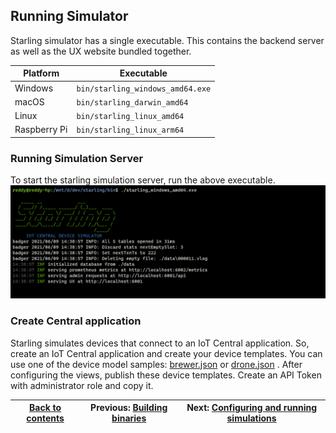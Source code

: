 
## Running Simulator ##
Starling simulator has a single executable. This contains the backend server as well as the UX website bundled together.

Platform      | Executable
--------------|----------------------------------
Windows       | `bin/starling_windows_amd64.exe`
macOS         | `bin/starling_darwin_amd64`
Linux         | `bin/starling_linux_amd64`
Raspberry Pi  | `bin/starling_linux_arm64`

### Running Simulation Server ###
To start the starling simulation server, run the above executable.
![picture alt](assets/start.png "Starting Starling")

### Create Central application ###
Starling simulates devices that connect to an IoT Central application.
So, create an IoT Central application and create your device templates.
You can use one of the device model samples: [brewer.json](./brewer.json) or [drone.json](./drone.json) .
After configuring the views, publish these device templates. Create an API Token with administrator role and copy it.

[Back to contents](../Readme.md)| Previous: [Building binaries](build.md) | Next: [Configuring and running simulations](configure.md)
---------------------------------|-------------------------------------------------------|------------------------------------
